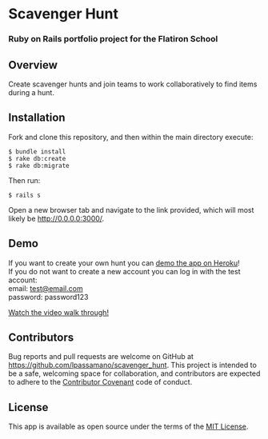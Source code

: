 # Scavenger Hunt
### Ruby on Rails portfolio project for the Flatiron School

## Overview
Create scavenger hunts and join teams to work collaboratively to find items during a hunt.

## Installation
Fork and clone this repository, and then within the main directory execute:
```
$ bundle install
$ rake db:create
$ rake db:migrate
```
Then run:
```
$ rails s
```
Open a new browser tab and navigate to the link provided, which will most likely be http://0.0.0.0:3000/.

## Demo
If you want to create your own hunt you can [demo the app on Heroku](https://scavenger-hunt-lpassamano.herokuapp.com/)!   
If you do not want to create a new account you can log in with the test account:  
email: test@email.com  
password: password123  

[Watch the video walk through!](https://vimeo.com/254018788)

## Contributors
Bug reports and pull requests are welcome on GitHub at https://github.com/lpassamano/scavenger_hunt. This project is intended to be a safe, welcoming space for collaboration, and contributors are expected to adhere to the [Contributor Covenant](contributor-covenant.org) code of conduct.

## License
This app is available as open source under the terms of the [MIT License](http://opensource.org/licenses/MIT).
